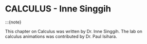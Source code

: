 # CALCULUS - Inne Singgih
:::{note}

This chapter on Calculus was written by Dr. Inne Singgih. The  lab on calculus animations was contributed by Dr. Paul Isihara.